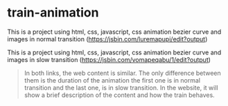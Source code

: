 # train-animation

This is a project using html, css, javascript, css animation bezier curve and images in normal transition
(https://jsbin.com/luremapupi/edit?output)

This is a project using html, css, javascript, css animation bezier curve and images in slow transition
(https://jsbin.com/vomapeqabu/1/edit?output)

>In both links, the web content is similar. The only difference between them is the duration of the animation the first one is in normal transition and the last one, is in slow transition.
>In the website, it will show a brief description of the content and how the train behaves.
